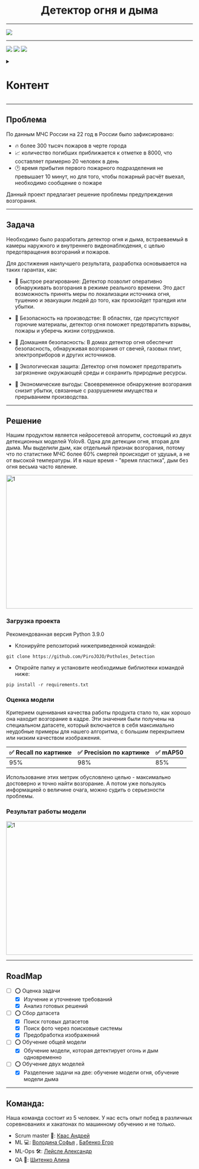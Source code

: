  <h1 align="center"> Детектор огня и дыма </h1>

---

<img src = "https://sun9-23.userapi.com/impg/jbrjoryE6ubNg4YL42WnJYKq_DSiEvKZprnDJA/vG9afr-zZWE.jpg?size=1024x1024&quality=95&sign=2b85bbe92ad98dacb7a335de0e731a1d&type=album">

---

<img src = "https://img.shields.io/badge/Python 3.10-006C6B?style=for-the-badge&color=3a3b3a&labelColor=%3a3b3a&logo=python&logoColor=FFFFFF"> <img src ='https://img.shields.io/github/repo-size/kvasik3000/Fire_Detection?style=for-the-badge&color=FABB22&labelColor=%96CEB4&logo=weightsandbiases&logoColor=96CEB4'> <img src = 'https://img.shields.io/github/contributors/kvasik3000/Fire_Detection?style=for-the-badge&color=3C7270&labelColor=%23006C6B&logo=teamspeak&logoColor=FFFFFF'>  
<details>
  <summary><h1>Контент</h1></summary>
  <ol>
    <li>
      <a>О проекте</a>
     <ul>
       <li><a href='#Проблема'> Проблема </a></li>
       <li><a href='#Задача'> Задача </a></li>
     </ul>
    </li>
    <li>
      <a href="#Решение"> Решение проекта </a>
      <ul>
        <li><a href="#Загрузка-проекта">Загрузка проекта</a></li>
       <li><a href='#Оценка-модели'>Оценка модели</a></li> 
       <li><a href='#Результат-работы-модели'>Результат работы модели</a></li> 
      </ul>
    </li>
    <li><a href="#RoadMap">RoadMap</a></li>
    <li><a href="#Команда">Команда</a></li>
  </ol>
</details>

---

## Проблема

По данным МЧС России на 22 год в России было зафиксировано:
+  🔥 более 300 тысяч пожаров в черте города
+ 📈 количество погибших приближается к отметке в 8000, что составляет примерно 20 человек в день 
+ 🕑 время прибытия первого пожарного подразделения не превышает 10 минут, но для того, чтобы пожарный расчёт выехал, необходимо сообщение о пожаре
  
Данный проект предлагает решение проблемы предупреждения возгорания.

---

## Задача

Необходимо было разработать детектор огня и дыма, встраеваемый в камеры наружного и внутреннего видеонаблюдения, с целью предотвращения возгораний и пожаров.  

Для достижения наилучшего результата, разработка основывается на таких гарантах, как:

+ 🚩 Быстрое реагирование: Детектор позволит оперативно обнаруживать возгорания в режиме реального времени. Это даст возможность принять меры по локализации источника огня, тушению и эвакуации людей до того, как произойдет трагедия или убытки.

+ 🚩 Безопасность на производстве: В областях, где присутствуют горючие материалы, детектор огня поможет предотвратить взрывы, пожары и уберечь жизни сотрудников.

+ 🚩 Домашняя безопасность: В домах детектор огня обеспечит безопасность, обнаруживая возгорания от свечей, газовых плит, электроприборов и других источников.

+ 🚩 Экологическая защита: Детектор огня поможет предотвратить загрязнение окружающей среды и сохранить природные ресурсы.

+ 🚩 Экономические выгоды: Своевременное обнаружение возгорания снизит убытки, связанные с разрушением имущества и прерыванием производства.

---

## Решение

Нашим продуктом является нейросетевой алгоритм, состоящий из двух детекционных моделей Yolov8. Одна для детекции огня, вторая для дыма. 
Мы выделили дым, как отдельный признак возгорания, потому что по статистике МЧС более 60% смертей происходит от удушья, а не от высокой температуры. 
И в наше время - "время пластика", дым без огня весьма часто явление.

<img src="https://github.com/PiroJOJO/Potholes_Detection/blob/main/images/car.gif"  alt="1" width = 700px height = 360px > 

### Загрузка проекта

Рекомендованная версия Python 3.9.0
+ Клонируйте репозиторий нижеприведенной командой:
```
git clone https://github.com/PiroJOJO/Potholes_Detection
```
+ Откройте папку и установите необходимые библиотеки командой ниже:
```
pip install -r requirements.txt
```

### Оценка модели

Критерием оценивания качества работы продукта стало то, как хорошо она находит возгорание в кадре. Эти значения были получены на специальном датасете, который включается в себя максимально неудобные примеры для нашего алгоритма, с большим перекрытием или низким качеством изображения.  


| ✅ Recall по картинке      | ✅ Precision по картинке    |  ✅ mAP50                   |
|----------------------------|------------------------------|------------------------------|
|            95%             |               98%            |               85%            | 

Использование этих метрик обусловлено целью - максимально достоверно и точно найти возгорание. А потом уже пользуясь информацией о величине очага, можно судить о серьезности проблемы.

### Результат работы модели

<img src="https://github.com/PiroJOJO/Potholes_Detection/blob/main/images/car.gif"  alt="1" width = 700px height = 360px > 

---

## RoadMap

- [ ] ⭕ Оценка задачи
    - [x] Изучение и уточнение требований
    - [x] Анализ готовых решений
- [ ] ⭕ Сбор датасета
    - [x] Поиск готовых датасетов
    - [x] Поиск фото через поисковые системы
    - [x] Предобработка изображений
- [ ] ⭕ Обучение общей модели
    - [x] Обучение модели, которая детектирует огонь и дым одновременно
- [ ] ⭕ Обучение двух моделей
    - [x] Разделение задачи на две: обучение модели огня, обучение модели дыма

---
 
## Команда:
Наша команда состоит из 5 человек. У нас есть опыт побед в различных соревнованиях и хакатонах по машинному обучению и не только.
+ Scrum master 📝: [Квас Андрей](https://github.com/kvasik3000)
+ ML 💻: [Володина Софья](https://github.com/PiroJOJO) , [Бабенко Егор](https://github.com/JooudDoo)
+ ML-Ops 🛠: [Лейсле Александр](https://github.com/HerrPhoton)
+ QA 🔫: [Шитенко Алина](https://github.com/alincnl)


